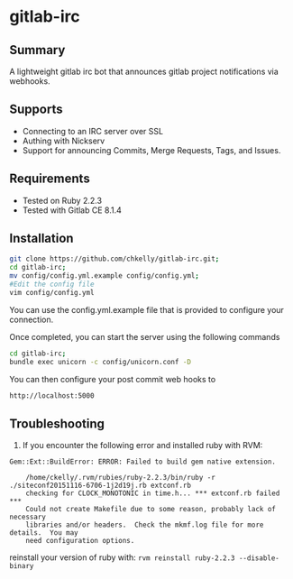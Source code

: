 gitlab-irc
==========

Summary
-------
A lightweight gitlab irc bot that announces gitlab project notifications via webhooks.

Supports
--------
* Connecting to an IRC server over SSL
* Authing with Nickserv
* Support for announcing Commits, Merge Requests, Tags, and Issues. 

Requirements
------------
* Tested on Ruby 2.2.3
* Tested with Gitlab CE 8.1.4


Installation
------------

```bash
git clone https://github.com/chkelly/gitlab-irc.git;
cd gitlab-irc;
mv config/config.yml.example config/config.yml;
#Edit the config file
vim config/config.yml
```

You can use the config.yml.example file that is provided to configure your connection.

Once completed, you can start the server using the following commands
```bash
cd gitlab-irc;
bundle exec unicorn -c config/unicorn.conf -D
```

You can then configure your post commit web hooks to
```bash
http://localhost:5000
```

Troubleshooting
---------------

1. If you encounter the following error and installed ruby with RVM:

```
Gem::Ext::BuildError: ERROR: Failed to build gem native extension.

    /home/ckelly/.rvm/rubies/ruby-2.2.3/bin/ruby -r ./siteconf20151116-6706-1j2d19j.rb extconf.rb
    checking for CLOCK_MONOTONIC in time.h... *** extconf.rb failed ***
    Could not create Makefile due to some reason, probably lack of necessary
    libraries and/or headers.  Check the mkmf.log file for more details.  You may
    need configuration options.
```
reinstall your version of ruby with:
`rvm reinstall ruby-2.2.3 --disable-binary`

